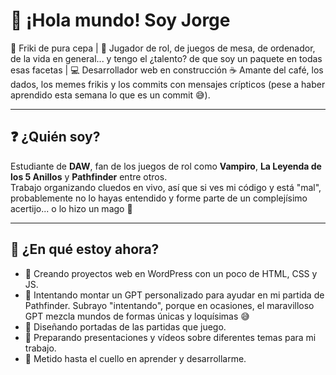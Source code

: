 # 👋 ¡Hola mundo! Soy Jorge

🎲 Friki de pura cepa | 📖 Jugador de rol, de juegos de mesa, de ordenador, de la vida en general... y tengo el ¿talento? de que soy un paquete en todas esas facetas | 💻 Desarrollador web en construcción
☕ Amante del café, los dados, los memes frikis y los commits con mensajes crípticos (pese a haber aprendido esta semana lo que es un commit 😅).

---

## ❓ ¿Quién soy?

Estudiante de **DAW**, fan de los juegos de rol como **Vampiro**, **La Leyenda de los 5 Anillos** y **Pathfinder** entre otros.  
Trabajo organizando cluedos en vivo, así que si ves mi código y está "mal", probablemente no lo hayas entendido y forme parte de un complejísimo acertijo... o lo hizo un mago :troll:

---

## 🚧 ¿En qué estoy ahora?

- 🔧 Creando proyectos web en WordPress con un poco de HTML, CSS y JS.
- 🔨 Intentando montar un GPT personalizado para ayudar en mi partida de Pathfinder. Subrayo "intentando", porque en ocasiones, el maravilloso GPT mezcla mundos de formas únicas y loquísimas 😅
- 🎨 Diseñando portadas de las partidas que juego.
- 🎥 Preparando presentaciones y vídeos sobre diferentes temas para mi trabajo.
- 🔰 Metido hasta el cuello en aprender y desarrollarme.

